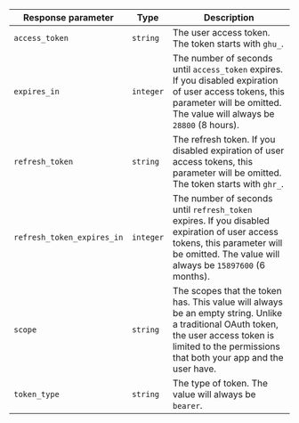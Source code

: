 Response parameter | Type | Description
--- | --- | ---
`access_token` | `string` | The user access token. The token starts with `ghu_`.
`expires_in` | `integer` | The number of seconds until `access_token` expires. If you disabled expiration of user access tokens, this parameter will be omitted. The value will always be `28800` (8 hours).
`refresh_token` | `string` | The refresh token. If you disabled expiration of user access tokens, this parameter will be omitted. The token starts with `ghr_`.
`refresh_token_expires_in` | `integer` | The number of seconds until `refresh_token` expires. If you disabled expiration of user access tokens, this parameter will be omitted. The value will always be `15897600` (6 months).
`scope` | `string` | The scopes that the token has. This value will always be an empty string. Unlike a traditional OAuth token, the user access token is limited to the permissions that both your app and the user have.
`token_type` | `string` | The type of token. The value will always be `bearer`.
